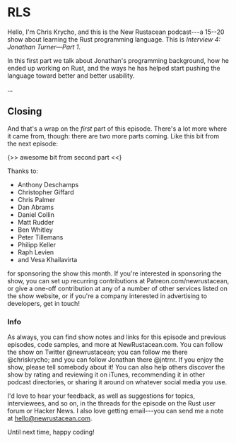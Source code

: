 # RLS

Hello, I'm Chris Krycho, and this is the New Rustacean podcast---a 15--20 show about learning the Rust programming language. This is *Interview 4: Jonathan Turner—Part 1*.

In this first part we talk about Jonathan's programming background, how he ended up working on Rust, and the ways he has helped start pushing the language toward better and better usability.

...

## Closing

And that's a wrap on the *first* part of this episode. There's a lot more where it came from, though: there are two more parts coming. Like this bit from the next episode:

{>> awesome bit from second part <<}

Thanks to:

- Anthony Deschamps
- Christopher Giffard
- Chris Palmer
- Dan Abrams
- Daniel Collin
- Matt Rudder
- Ben Whitley
- Peter Tillemans
- Philipp Keller
- Raph Levien
- and Vesa Khailavirta

for sponsoring the show this month. If you're interested in sponsoring the show, you can set up recurring contributions at Patreon.com/newrustacean, or give a one-off contribution at any of a number of other services listed on the show website, or if you're a company interested in advertising to developers, get in touch!

### Info

As always, you can find show notes and links for this episode and previous episodes, code samples, and more at NewRustacean.com. You can follow the show on Twitter @newrustacean; you can follow me there @chriskrycho; and you can follow Jonathan there @jntrnr. If you enjoy the show, please tell somebody about it! You can also help others discover the show by rating and reviewing it on iTunes, recommending it in other podcast directories, or sharing it around on whatever social media you use.

I'd love to hear your feedback, as well as suggestions for topics, interviewees, and so on, in the threads for the episode on the Rust user forum or Hacker News. I also love getting email---you can send me a note at hello@newrustacean.com.

Until next time, happy coding!
